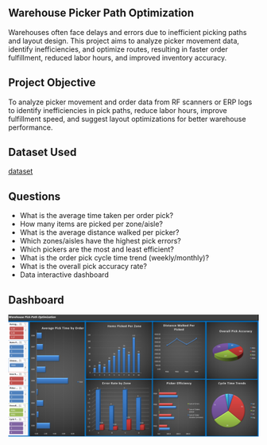 ## Warehouse Picker Path Optimization 
Warehouses often face delays and errors due to inefficient picking paths and layout design. This project aims to analyze picker movement data, identify inefficiencies, and optimize routes, resulting in faster order fulfillment, reduced labor hours, and improved inventory accuracy.
## Project Objective
To analyze picker movement and order data from RF scanners or ERP logs to identify inefficiencies in pick paths, reduce labor hours, improve fulfillment speed, and suggest layout optimizations for better warehouse performance.
## Dataset Used
<a href="https://github.com/lbrownjr75-glitch/Warehouse-Pick-Path/blob/main/Warehouse_PickPath_Optimization_Sample.xlsx">dataset<a/>
## Questions 
-	What is the average time taken per order pick?
-	How many items are picked per zone/aisle?
-	What is the average distance walked per picker?
-	Which zones/aisles have the highest pick errors?
-	Which pickers are the most and least efficient?
-	What is the order pick cycle time trend (weekly/monthly)?
-	What is the overall pick accuracy rate?
-	Data interactive dashboard
## Dashboard
![image alt](https://github.com/lbrownjr75-glitch/Warehouse-Pick-Path/blob/main/Screenshot%202025-08-06%20163705.png)
